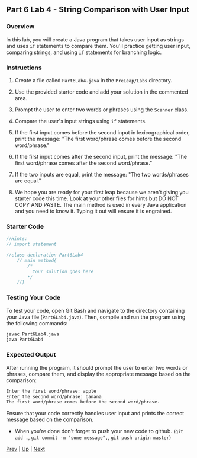 ## Part 6 Lab 4 - String Comparison with User Input

### Overview
In this lab, you will create a Java program that takes user input as strings and uses `if` statements to compare them. You'll practice getting user input, comparing strings, and using `if` statements for branching logic.

### Instructions

1. Create a file called `Part6Lab4.java` in the `PreLeap/Labs` directory.

2. Use the provided starter code and add your solution in the commented area.

3. Prompt the user to enter two words or phrases using the `Scanner` class.

4. Compare the user's input strings using `if` statements.

5. If the first input comes before the second input in lexicographical order, print the message: "The first word/phrase comes before the second word/phrase."

6. If the first input comes after the second input, print the message: "The first word/phrase comes after the second word/phrase."

7. If the two inputs are equal, print the message: "The two words/phrases are equal."

8. We hope you are ready for your first leap because we aren't giving you starter code this time. Look at your other files for hints but DO NOT COPY AND PASTE. The main method is used in every Java application and you need to know it. Typing it out will ensure it is engrained.

### Starter Code
```java
//Hints:
// import statement

//class declaration Part6Lab4
    // main method{
        /*
          Your solution goes here
        */
    //}

```

### Testing Your Code

To test your code, open Git Bash and navigate to the directory containing your Java file (`Part6Lab4.java`). Then, compile and run the program using the following commands:

```bash
javac Part6Lab4.java
java Part6Lab4
```

### Expected Output

After running the program, it should prompt the user to enter two words or phrases, compare them, and display the appropriate message based on the comparison:

```bash
Enter the first word/phrase: apple
Enter the second word/phrase: banana
The first word/phrase comes before the second word/phrase.
```

Ensure that your code correctly handles user input and prints the correct message based on the comparison.

* When you're done don't forget to push your new code to github. 
    (`git add .`, `git commit -m "some message",`, `git push origin master`)
    
[Prev](part6labs3.md) | [Up](part6.md) | [Next](README.md)